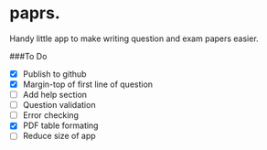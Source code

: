 # paprs.
Handy little app to make writing question and exam papers easier.

###To Do
- [X] Publish to github
- [X] Margin-top of first line of question 
- [ ] Add help section
- [ ] Question validation
- [ ] Error checking
- [X] PDF table formating 
- [ ] Reduce size of app